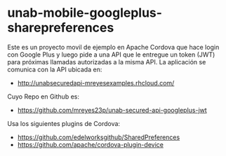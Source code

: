 # unab-mobile-googleplus-sharepreferences

Este es un proyecto movil de ejemplo en Apache Cordova que hace login con Google Plus y luego pide a una API que le entregue un token (JWT) para próximas llamadas autorizadas a la misma API. 
La aplicación se comunica con la API ubicada en:

- http://unabsecuredapi-mreyesexamples.rhcloud.com/

Cuyo Repo en Github es:

- https://github.com/mreyes23p/unab-secured-api-googleplus-jwt

Usa los siguientes plugins de Cordova:

- https://github.com/edelworksgithub/SharedPreferences
- https://github.com/apache/cordova-plugin-device
